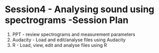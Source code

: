 # Session4 - Analysing sound using spectrograms -Session Plan

1. PPT - review spectrograms and measurement parameters
2. Audacity - Load and edit/analyse files using Audacity
3. R - Load, view, edit and analyse files using R